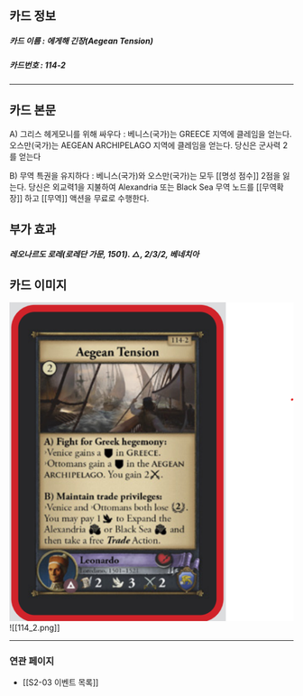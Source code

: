 ## 카드 정보
##### 카드 이름 : 에게해 긴장(Aegean Tension)
##### 카드번호 : 114-2
---
## 카드 본문

A) 그리스 헤게모니를 위해 싸우다 : 베니스(국가)는 GREECE 지역에 클레임을 얻는다. 오스만(국가)는 AEGEAN ARCHIPELAGO 지역에 클레임을 얻는다. 당신은 군사력 2를 얻는다

B) 무역 특권을 유지하다 : 베니스(국가)와 오스만(국가)는 모두 [[명성 점수]] 2점을 잃는다. 당신은 외교력1을 지불하여 Alexandria 또는 Black Sea 무역 노드를 [[무역확장]] 하고 [[무역]] 액션을 무료로 수행한다.

## 부가 효과
##### 레오나르도 로레(로레단 가문, 1501). △, 2/3/2, 베네치아

## 카드 이미지
<img src="\Assets\114_2.png"/>
![[114_2.png]]

--- 

### 연관 페이지
- [[S2-03 이벤트 목록]]
